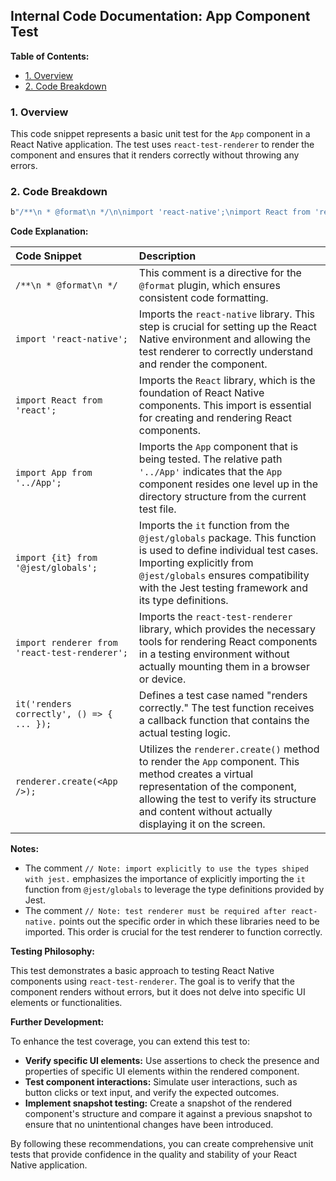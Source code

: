 ## Internal Code Documentation: App Component Test

**Table of Contents:**

* [1. Overview](#1-overview)
* [2. Code Breakdown](#2-code-breakdown)

### 1. Overview

This code snippet represents a basic unit test for the `App` component in a React Native application. The test uses `react-test-renderer` to render the component and ensures that it renders correctly without throwing any errors.

### 2. Code Breakdown

```javascript
b"/**\n * @format\n */\n\nimport 'react-native';\nimport React from 'react';\nimport App from '../App';\n\n// Note: import explicitly to use the types shiped with jest.\nimport {it} from '@jest/globals';\n\n// Note: test renderer must be required after react-native.\nimport renderer from 'react-test-renderer';\n\nit('renders correctly', () => {\n  renderer.create(<App />);\n});\n"
```

**Code Explanation:**

| Code Snippet                                 | Description                                                                                                                                                                                                                                                                                                                                                                                                                                                         |
| :------------------------------------------- | :-------------------------------------------------------------------------------------------------------------------------------------------------------------------------------------------------------------------------------------------------------------------------------------------------------------------------------------------------------------------------------------------------------------------------------------------------------------------------------------------------------------- |
| `/**\n * @format\n */`                         | This comment is a directive for the `@format` plugin, which ensures consistent code formatting.                                                                                                                                                                                                                                                                                                                                                                                            |
| `import 'react-native';`                     | Imports the `react-native` library. This step is crucial for setting up the React Native environment and allowing the test renderer to correctly understand and render the component.                                                                                                                                                                                                                                                                                                                      |
| `import React from 'react';`                   | Imports the `React` library, which is the foundation of React Native components. This import is essential for creating and rendering React components.                                                                                                                                                                                                                                                                                                                                                                                          |
| `import App from '../App';`                  | Imports the `App` component that is being tested. The relative path `'../App'` indicates that the `App` component resides one level up in the directory structure from the current test file.                                                                                                                                                                                                                                                                                                                                                |
| `import {it} from '@jest/globals';`           | Imports the `it` function from the `@jest/globals` package. This function is used to define individual test cases. Importing explicitly from `@jest/globals` ensures compatibility with the Jest testing framework and its type definitions.                                                                                                                                                                                                                                                                             |
| `import renderer from 'react-test-renderer';` | Imports the `react-test-renderer` library, which provides the necessary tools for rendering React components in a testing environment without actually mounting them in a browser or device.                                                                                                                                                                                                                                                                                                                                               |
| `it('renders correctly', () => { ... });`    | Defines a test case named "renders correctly." The test function receives a callback function that contains the actual testing logic.                                                                                                                                                                                                                                                                                                                                                                                              |
| `renderer.create(<App />);`                  | Utilizes the `renderer.create()` method to render the `App` component. This method creates a virtual representation of the component, allowing the test to verify its structure and content without actually displaying it on the screen.                                                                                                                                                                                                                                                                                           |

**Notes:**

* The comment `// Note: import explicitly to use the types shiped with jest.` emphasizes the importance of explicitly importing the `it` function from `@jest/globals` to leverage the type definitions provided by Jest.
* The comment `// Note: test renderer must be required after react-native.` points out the specific order in which these libraries need to be imported. This order is crucial for the test renderer to function correctly.

**Testing Philosophy:**

This test demonstrates a basic approach to testing React Native components using `react-test-renderer`. The goal is to verify that the component renders without errors, but it does not delve into specific UI elements or functionalities. 

**Further Development:**

To enhance the test coverage, you can extend this test to:

* **Verify specific UI elements:** Use assertions to check the presence and properties of specific UI elements within the rendered component.
* **Test component interactions:** Simulate user interactions, such as button clicks or text input, and verify the expected outcomes.
* **Implement snapshot testing:** Create a snapshot of the rendered component's structure and compare it against a previous snapshot to ensure that no unintentional changes have been introduced.

By following these recommendations, you can create comprehensive unit tests that provide confidence in the quality and stability of your React Native application. 
